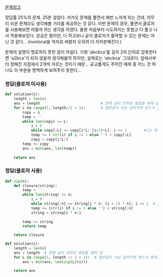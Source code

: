 [문제링크](https://programmers.co.kr/learn/courses/30/lessons/60057)

정답률 25%의 문제. 25분 걸렸다.
카카오 문제를 풀면서 매번 느끼게 되는 건데, 아무리 쉬운 문제라도 생각해볼 거리를 제공하는 것 같다.
이번 문제의 경우, 풀면서 클로저를 사용해보면 어떨까 하는 생각을 하였다. 물론 처음부터 시도하지는 못했고 다 풀고 나서 적용해보았다.
성공은 했지만, 다 하고보니 굳이 클로저가 활약할 수 있는 문제는 아닌 것 같다. . (nonlocal을 억지로 써봤자 오히려 더 지저분해진다.)

문제의 설명이 명료하지 못한 점이 아쉽다. 가령 'abcbca'를 길이 2의 단위로 압축한다면 'a2bca'가 되지 않을까 생각해봄직 하지만, 실제로는 'abcbca' 그대로다. 앞에서부터 정해진 지점에서 2개씩 자르는 것이기 때문... 공교롭게도 주어진 예제 중 어느 것 하나도 이 부분을 명백하게 보여주지 못한다...



### 정답(클로저 미사용)

```python
def solution(s):
    length = len(s)
    ans = length                            # 전체 길이 단위로 잘랐을 때의 답
    for L in range(1, length//2 + 1):       # 절반길이 이상 넘어가면 반드시 못자른다.
        copy = s
        temp = ''
        while len(copy) >= L:
            i = 0
            while copy[:L] == copy[i*L: (i+1)*L]: i += 1        #i는 덩어리의 갯수를 의미하게 된다.
            temp += ( str(i) if i != 1 else '') + copy[:L]
            copy = copy[i*L:]
        temp += copy
        ans = min(ans, len(temp))
    
    return ans
```

### 정답(클로저 사용)

```python
def zip(n):
    def closure(string):
        temp = ''
        while len(string) >= n:
            i = 0
            while string[:n] == string[i * n: (i + 1) * n]: i += 1  # i는 덩어리의 갯수를 의미하게 된다.
            temp += (str(i) if i != 1 else '') + string[:n]
            string = string[i * n:]
            
        temp += string
        return temp

    return closure

def solution(s):
    length = len(s)
    ans = length  # 전체 길이 단위로 잘랐을 때의 답
    for L in range(1, length // 2 + 1):  # 절반길이 이상 넘어가면 반드시 못자른다.
        ans = min(ans, len(zip(L)(s)))
        
    return ans
```

